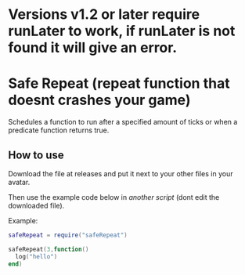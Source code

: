 # Versions v1.2 or later require runLater to work, if runLater is not found it will give an error.

# Safe Repeat (repeat function that doesnt crashes your game)

Schedules a function to run after a specified amount of ticks or when a predicate function returns true.

## How to use


Download the file at releases and put it next to your other files in your avatar.

Then use the example code below in *another script* (dont edit the downloaded file).

Example:
```lua
safeRepeat = require("safeRepeat")

safeRepeat(3,function()
  log("hello")
end)
```
